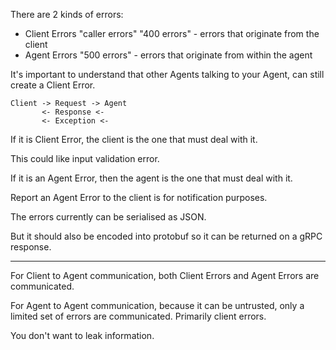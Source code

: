 There are 2 kinds of errors:

* Client Errors "caller errors" "400 errors" - errors that originate from the client
* Agent Errors "500 errors" - errors that originate from within the agent

It's important to understand that other Agents talking to your Agent, can still create a Client Error.

```
Client -> Request -> Agent
       <- Response <- 
       <- Exception <- 
```

If it is Client Error, the client is the one that must deal with it.

This could like input validation error.

If it is an Agent Error, then the agent is the one that must deal with it.

Report an Agent Error to the client is for notification purposes.

The errors currently can be serialised as JSON.

But it should also be encoded into protobuf so it can be returned on a gRPC response.

---

For Client to Agent communication, both Client Errors and Agent Errors are communicated.

For Agent to Agent communication, because it can be untrusted, only a limited set of errors are communicated. Primarily client errors.

You don't want to leak information.